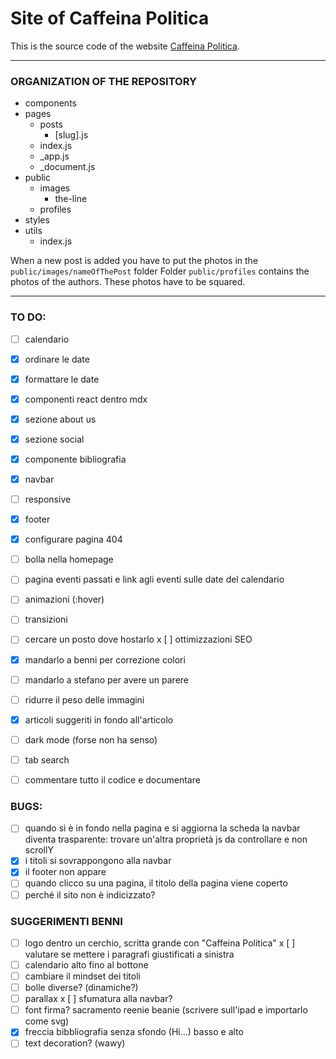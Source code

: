 # Site of Caffeina Politica

This is the source code of the website [Caffeina Politica](http://caffeinapolitica.netlify.app).

---

### ORGANIZATION OF THE REPOSITORY

* components
* pages
    * posts
        * [slug].js
    * index.js
    * _app.js
    * _document.js
* public
    * images
        * the-line
    * profiles
* styles
* utils
    * index.js

When a new post is added you have to put the photos in the `public/images/nameOfThePost` folder
Folder `public/profiles` contains the photos of the authors. These photos have to be squared.

---
### TO DO:

- [ ] calendario
- [x] ordinare le date
- [x] formattare le date
- [x] componenti react dentro mdx
- [x] sezione about us
- [x] sezione social
- [x] componente bibliografia
- [x] navbar
- [ ] responsive
- [x] footer
- [x] configurare pagina 404
- [ ] bolla nella homepage

- [ ] pagina eventi passati e link agli eventi sulle date del calendario

- [ ] animazioni (:hover)
- [ ] transizioni
- [ ] cercare un posto dove hostarlo
x [ ] ottimizzazioni SEO
- [x] mandarlo a benni per correzione colori
- [ ] mandarlo a stefano per avere un parere
- [ ] ridurre il peso delle immagini
- [x] articoli suggeriti in fondo all'articolo
- [ ] dark mode (forse non ha senso)
- [ ] tab search
- [ ] commentare tutto il codice e documentare


### BUGS:
- [ ] quando si è in fondo nella pagina e si aggiorna la scheda la navbar diventa trasparente: trovare un'altra proprietà js da controllare e non scrollY
- [x] i titoli si sovrappongono alla navbar
- [x] il footer non appare
- [ ] quando clicco su una pagina, il titolo della pagina viene coperto
- [ ] perché il sito non è indicizzato?

### SUGGERIMENTI BENNI
- [ ] logo dentro un cerchio, scritta grande con "Caffeina Politica"
x [ ] valutare se mettere i paragrafi giustificati a sinistra
- [ ] calendario alto fino al bottone
- [ ] cambiare il mindset dei titoli
- [ ] bolle diverse? (dinamiche?)
- [ ] parallax
x [ ] sfumatura alla navbar?
- [ ] font firma? sacramento reenie beanie (scrivere sull'ipad e importarlo come svg)
- [x] freccia bibbliografia senza sfondo (Hi...) basso e alto
- [ ] text decoration? (wawy)